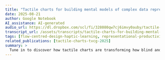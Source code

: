```yaml
---
title: "Tactile charts for building mental models of complex data representations"
date: 2025-08-21
author: Google Notebook
AI_assistance: AI-generated
audio_url: https://dl.dropbox.com/scl/fi/328080qw7cj6imvy0auby/tactile-charts-for-building-mental-models-of-complex-data-representations.m4a?rlkey=pdezgp9nb9b13vt1epc9xgotu&dl=1
transcript_url: /assets/transcripts/tactile-charts-for-building-mental-models-of-complex-data-representations.html
tags: [flow-centred-design-haptic-learning, representational-productivity-tools]
related_publications: [tactile-charts-tvcg-2025]
summary: >
  Tune in to discover how tactile charts are transforming how blind and partially sighted learners get familiar with chart types unknown to them. This overview explores innovative 3D-printed designs for complex data visualisations and reveals how these hands-on tools significantly improve understanding and learning, addressing a crucial accessibility gap. You'll gain insights into the design process and the profound impact of tactile models on inclusive education.
---
```



